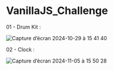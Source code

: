 # VanillaJS_Challenge

01 - Drum Kit :

![Capture d’écran 2024-10-29 à 15 41 40](https://github.com/user-attachments/assets/7694bac8-f451-41b2-b667-cb90b8b6a3f8)

02 - Clock :

![Capture d’écran 2024-11-05 à 15 50 28](https://github.com/user-attachments/assets/1043a329-4298-4367-9ac2-3ec25947d989)
